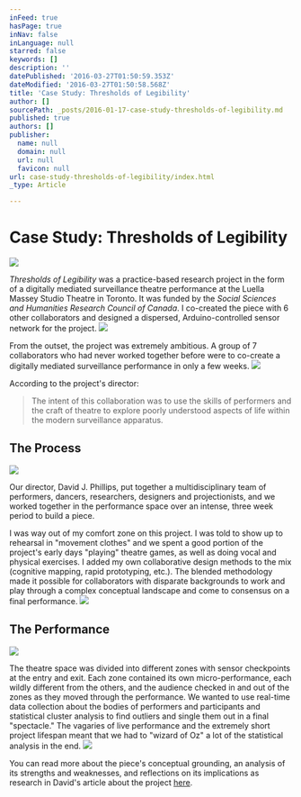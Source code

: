 ```yaml
---
inFeed: true
hasPage: true
inNav: false
inLanguage: null
starred: false
keywords: []
description: ''
datePublished: '2016-03-27T01:50:59.353Z'
dateModified: '2016-03-27T01:50:58.568Z'
title: 'Case Study: Thresholds of Legibility'
author: []
sourcePath: _posts/2016-01-17-case-study-thresholds-of-legibility.md
published: true
authors: []
publisher:
  name: null
  domain: null
  url: null
  favicon: null
url: case-study-thresholds-of-legibility/index.html
_type: Article

---
```

# Case Study: Thresholds of Legibility
![](https://s3-us-west-2.amazonaws.com/the-grid-img/p/c1f71eda24476193556829865991157fc58e5633.jpg)

_Thresholds of Legibility_ was a practice-based research project in the form of a digitally mediated surveillance theatre performance at the Luella Massey Studio Theatre in Toronto. It was funded by the _Social Sciences and Humanities Research Council of Canada_. I co-created the piece with 6 other collaborators and designed a dispersed, Arduino-controlled sensor network for the project.
![](https://s3-us-west-2.amazonaws.com/the-grid-img/p/5e759137cf959eef7526c88e9ac53a34ba640721.jpg)

From the outset, the project was extremely ambitious. A group of 7 collaborators who had never worked together before were to co-create a digitally mediated surveillance performance in only a few weeks. ![](https://s3-us-west-2.amazonaws.com/the-grid-img/p/75b6fa755ec47220f130a1a3c741b863d1355866.jpg)

According to the project's director:

> The intent of this collaboration was to use the skills of performers and the craft of theatre to explore poorly understood aspects of life within the modern surveillance apparatus.

## The Process
![](https://s3-us-west-2.amazonaws.com/the-grid-img/p/932152ea370ed26fff0da6a89c28ac051829ddc5.jpg)

Our director, David J. Phillips, put together a multidisciplinary team of performers, dancers, researchers, designers and projectionists, and we worked together in the performance space over an intense, three week period to build a piece.

I was way out of my comfort zone on this project. I was told to show up to rehearsal in "movement clothes" and we spent a good portion of the project's early days "playing" theatre games, as well as doing vocal and physical exercises. I added my own collaborative design methods to the mix (cognitive mapping, rapid prototyping, etc.). The blended methodology made it possible for collaborators with disparate backgrounds to work and play through a complex conceptual landscape and come to consensus on a final performance.
![](https://s3-us-west-2.amazonaws.com/the-grid-img/p/e61a5fcac390ab6418a9b44344554b4cd83b10ae.png)

## The Performance
![](https://s3-us-west-2.amazonaws.com/the-grid-img/p/47b37e097741635db9d1019ce1c27a84e286000c.png)

The theatre space was divided into different zones with sensor checkpoints at the entry and exit. Each zone contained its own micro-performance, each wildly different from the others, and the audience checked in and out of the zones as they moved through the performance. We wanted to use real-time data collection about the bodies of performers and participants and statistical cluster analysis to find outliers and single them out in a final "spectacle." The vagaries of live performance and the extremely short project lifespan meant that we had to "wizard of Oz" a lot of the statistical analysis in the end. ![](https://s3-us-west-2.amazonaws.com/the-grid-img/p/4351858b4879d9eeade4641e3c7b7948d2409187.png)

You can read more about the piece's conceptual grounding, an analysis of its strengths and weaknesses, and reflections on its implications as research in David's article about the project [here][0]. 

[0]: http://library.queensu.ca/ojs/index.php/surveillance-and-society/article/view/thresh/threshold